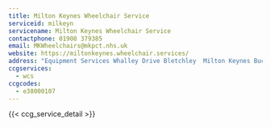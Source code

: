 ```yaml
---
title: Milton Keynes Wheelchair Service
serviceid: milkeyn
servicename: Milton Keynes Wheelchair Service
contactphone: 01908 379385
email: MKWheelchairs@mkpct.nhs.uk
website: https://miltonkeynes.wheelchair.services/
address: "Equipment Services Whalley Drive Bletchley  Milton Keynes Buckinghamshire MK3 6EN"
ccgservices:
  - wcs
ccgcodes:
  - e38000107
---
```


{{< ccg_service_detail >}}
